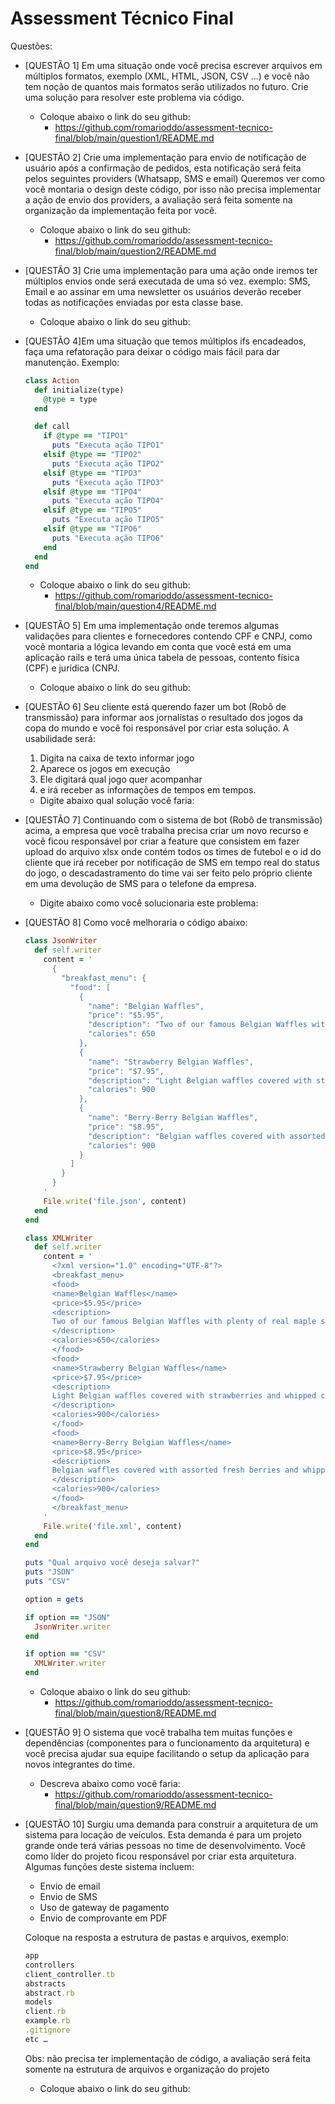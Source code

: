 # Assessment Técnico Final

Questões:


- [QUESTÃO 1] Em uma situação onde você precisa escrever arquivos em múltiplos formatos, exemplo (XML, HTML, JSON, CSV …)
e você não tem noção de quantos mais formatos serão utilizados no futuro. Crie uma solução para resolver este problema via código. 
  - Coloque abaixo o link do seu github:
    - https://github.com/romarioddo/assessment-tecnico-final/blob/main/question1/README.md


- [QUESTÃO 2] Crie uma implementação para envio de notificação de usuário após a confirmação de pedidos, esta notificação
será feita pelos seguintes providers (Whatsapp, SMS e email)
Queremos ver como você montaria o design deste código, por isso não precisa implementar a ação de envio dos providers,
a avaliação será feita somente na organização da implementação feita por você. 
  - Coloque abaixo o link do seu github:
    - https://github.com/romarioddo/assessment-tecnico-final/blob/main/question2/README.md


- [QUESTÃO 3] Crie uma implementação para uma ação onde iremos ter múltiplos envios onde será executada de uma só vez. exemplo:
SMS, Email e ao assinar em uma newsletter os usuários deverão receber todas as notificações enviadas por esta classe base. 
  - Coloque abaixo o link do seu github:



- [QUESTÃO 4]Em uma situação que temos múltiplos ifs encadeados, faça uma refatoração para deixar o código mais fácil para dar manutenção. Exemplo:
    ```ruby
    class Action
      def initialize(type)
        @type = type
      end
    
      def call
        if @type == "TIPO1"
          puts "Executa ação TIPO1"
        elsif @type == "TIPO2"
          puts "Executa ação TIPO2"
        elsif @type == "TIPO3"
          puts "Executa ação TIPO3"
        elsif @type == "TIPO4"
          puts "Executa ação TIPO4"
        elsif @type == "TIPO5"
          puts "Executa ação TIPO5"
        elsif @type == "TIPO6"
          puts "Executa ação TIPO6"
        end
      end
    end
    ```
  - Coloque abaixo o link do seu github:
    - https://github.com/romarioddo/assessment-tecnico-final/blob/main/question4/README.md


- [QUESTÃO 5] Em uma implementação onde teremos algumas validações para clientes e fornecedores contendo CPF e CNPJ, como
você montaria a lógica levando em conta que você está em uma aplicação rails e terá uma única tabela de pessoas,
contento física (CPF) e jurídica (CNPJ. 
  - Coloque abaixo o link do seu github:



- [QUESTÃO 6] Seu cliente está querendo fazer um bot (Robô de transmissão) para informar aos jornalistas o resultado dos
jogos da copa do mundo e você foi responsável por criar esta solução. A usabilidade será:
  1. Digita na caixa de texto informar jogo
  2. Aparece os jogos em execução
  3. Ele digitará qual jogo quer acompanhar
  4. e irá receber as informações de tempos em tempos. 

  - Digite abaixo qual solução você faria:



- [QUESTÃO 7] Continuando com o sistema de bot (Robô de transmissão) acima, a empresa que você trabalha precisa criar um
novo recurso e você ficou responsável por criar a feature que consistem em fazer upload do arquivo xlsx onde contém
todos os times de futebol e o id do cliente que irá receber por notificação de SMS em tempo real do status do jogo, o
descadastramento do time vai ser feito pelo próprio cliente em uma devolução de SMS para o telefone da empresa. 
  - Digite abaixo como você solucionaria este problema:



- [QUESTÃO 8] Como você melhoraria o código abaixo:
    ```ruby
    class JsonWriter
      def self.writer
        content = '
          {
            "breakfast_menu": {
              "food": [
                {
                  "name": "Belgian Waffles",
                  "price": "$5.95",
                  "description": "Two of our famous Belgian Waffles with plenty of real maple syrup",
                  "calories": 650
                },
                {
                  "name": "Strawberry Belgian Waffles",
                  "price": "$7.95",
                  "description": "Light Belgian waffles covered with strawberries and whipped cream",
                  "calories": 900
                },
                {
                  "name": "Berry-Berry Belgian Waffles",
                  "price": "$8.95",
                  "description": "Belgian waffles covered with assorted fresh berries and whipped cream",
                  "calories": 900
                }
              ]
            }
          }
        '
        File.write('file.json', content)
      end
    end
    
    class XMLWriter
      def self.writer
        content = '
          <?xml version="1.0" encoding="UTF-8"?>
          <breakfast_menu>
          <food>
          <name>Belgian Waffles</name>
          <price>$5.95</price>
          <description>
          Two of our famous Belgian Waffles with plenty of real maple syrup
          </description>
          <calories>650</calories>
          </food>
          <food>
          <name>Strawberry Belgian Waffles</name>
          <price>$7.95</price>
          <description>
          Light Belgian waffles covered with strawberries and whipped cream
          </description>
          <calories>900</calories>
          </food>
          <food>
          <name>Berry-Berry Belgian Waffles</name>
          <price>$8.95</price>
          <description>
          Belgian waffles covered with assorted fresh berries and whipped cream
          </description>
          <calories>900</calories>
          </food>
          </breakfast_menu>
        '
        File.write('file.xml', content)
      end
    end
    
    puts "Qual arquivo você deseja salvar?"
    puts "JSON"
    puts "CSV"
    
    option = gets
    
    if option == "JSON"
      JsonWriter.writer
    end
    
    if option == "CSV"
      XMLWriter.writer
    end
    ```
    - Coloque abaixo o link do seu github:
      - https://github.com/romarioddo/assessment-tecnico-final/blob/main/question8/README.md


- [QUESTÃO 9] O sistema que você trabalha tem muitas funções e dependências (componentes para o funcionamento da
arquitetura) e você precisa ajudar sua equipe facilitando o setup da aplicação para novos integrantes do time.
  - Descreva abaixo como você faria:
    - https://github.com/romarioddo/assessment-tecnico-final/blob/main/question9/README.md


- [QUESTÃO 10] Surgiu uma demanda para construir a arquitetura de um sistema para locação de veículos. Esta demanda é
para um projeto grande onde terá várias pessoas no time de desenvolvimento. Você como líder do projeto ficou
responsável por criar esta arquitetura.
Algumas funções deste sistema incluem:
  - Envio de email 
  - Envio de SMS 
  - Uso de gateway de pagamento 
  - Envio de comprovante em PDF
  
  Coloque na resposta a estrutura de pastas e arquivos, exemplo:
    ```ruby
    app
    controllers
    client_controller.tb
    abstracts
    abstract.rb
    models
    client.rb
    example.rb
    .gitignore
    etc …
    ```
    Obs: não precisa ter implementação de código, a avaliação será feita somente na estrutura de arquivos e organização do projeto 

  - Coloque abaixo o link do seu github:
